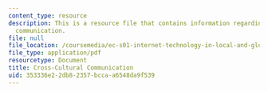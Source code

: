 ```yaml
---
content_type: resource
description: This is a resource file that contains information regarding cross-cultural
  communication.
file: null
file_location: /coursemedia/ec-s01-internet-technology-in-local-and-global-communities-spring-2005-summer-2005/353336e22db82357bccaa6548da9f539_MITEC_S01S05_l8_cros_cul.pdf
file_type: application/pdf
resourcetype: Document
title: Cross-Cultural Communication
uid: 353336e2-2db8-2357-bcca-a6548da9f539
---
```

